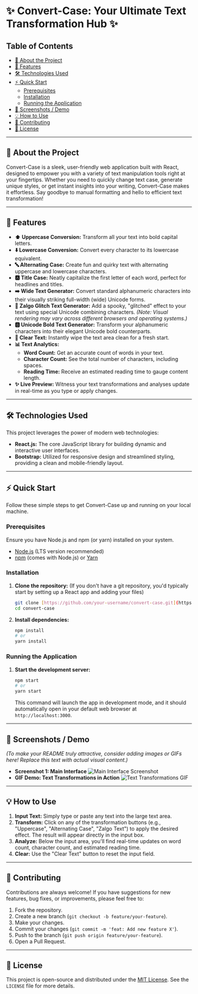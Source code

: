# **✨ Convert-Case: Your Ultimate Text Transformation Hub ✨**

## Table of Contents

* [🌟 About the Project](#-about-the-project)
* [🚀 Features](#-features)
* [🛠️ Technologies Used](#️-technologies-used)
* [⚡ Quick Start](#-quick-start)
    * [Prerequisites](#prerequisites)
    * [Installation](#installation)
    * [Running the Application](#running-the-application)
* [📸 Screenshots / Demo](#-screenshots--demo)
* [💡 How to Use](#-how-to-use)
* [🤝 Contributing](#-contributing)
* [📄 License](#-license)

---

## 🌟 About the Project

Convert-Case is a sleek, user-friendly web application built with React, designed to empower you with a variety of text manipulation tools right at your fingertips. Whether you need to quickly change text case, generate unique styles, or get instant insights into your writing, Convert-Case makes it effortless. Say goodbye to manual formatting and hello to efficient text transformation!

---

## 🚀 Features

* **⬆️ Uppercase Conversion:** Transform all your text into bold capital letters.
* **⬇️ Lowercase Conversion:** Convert every character to its lowercase equivalent.
* **🔤 Alternating Case:** Create fun and quirky text with alternating uppercase and lowercase characters.
* **🅰️ Title Case:** Neatly capitalize the first letter of each word, perfect for headlines and titles.
* **➡️ Wide Text Generator:** Convert standard alphanumeric characters into their visually striking full-width (wide) Unicode forms.
* **👻 Zalgo Glitch Text Generator:** Add a spooky, "glitched" effect to your text using special Unicode combining characters. _(Note: Visual rendering may vary across different browsers and operating systems.)_
* **🅱️ Unicode Bold Text Generator:** Transform your alphanumeric characters into their elegant Unicode bold counterparts.
* **🧹 Clear Text:** Instantly wipe the text area clean for a fresh start.
* **📊 Text Analytics:**
    * **Word Count:** Get an accurate count of words in your text.
    * **Character Count:** See the total number of characters, including spaces.
    * **Reading Time:** Receive an estimated reading time to gauge content length.
* **✨ Live Preview:** Witness your text transformations and analyses update in real-time as you type or apply changes.

---

## 🛠️ Technologies Used

This project leverages the power of modern web technologies:

* **React.js:** The core JavaScript library for building dynamic and interactive user interfaces.
* **Bootstrap:** Utilized for responsive design and streamlined styling, providing a clean and mobile-friendly layout.

---

## ⚡ Quick Start

Follow these simple steps to get Convert-Case up and running on your local machine.

### Prerequisites

Ensure you have Node.js and npm (or yarn) installed on your system.

* [Node.js](https://nodejs.org/en/download/) (LTS version recommended)
* [npm](https://www.npmjs.com/get-npm) (comes with Node.js) or [Yarn](https://yarnpkg.com/getting-started/install)

### Installation

1.  **Clone the repository:**
    (If you don't have a git repository, you'd typically start by setting up a React app and adding your files)
    ```bash
    git clone [https://github.com/your-username/convert-case.git](https://github.com/your-username/convert-case.git) # Replace with your actual repo URL
    cd convert-case
    ```
2.  **Install dependencies:**
    ```bash
    npm install
    # or
    yarn install
    ```

### Running the Application

1.  **Start the development server:**
    ```bash
    npm start
    # or
    yarn start
    ```
    This command will launch the app in development mode, and it should automatically open in your default web browser at `http://localhost:3000`.

---

## 📸 Screenshots / Demo

_(To make your README truly attractive, consider adding images or GIFs here! Replace this text with actual visual content.)_

* **Screenshot 1: Main Interface**
    ![Main Interface Screenshot](path/to/your/screenshot1.png)
* **GIF Demo: Text Transformations in Action**
    ![Text Transformations GIF](path/to/your/demo.gif)

---

## 💡 How to Use

1.  **Input Text:** Simply type or paste any text into the large text area.
2.  **Transform:** Click on any of the transformation buttons (e.g., "Uppercase", "Alternating Case", "Zalgo Text") to apply the desired effect. The result will appear directly in the input box.
3.  **Analyze:** Below the input area, you'll find real-time updates on word count, character count, and estimated reading time.
4.  **Clear:** Use the "Clear Text" button to reset the input field.

---

## 🤝 Contributing

Contributions are always welcome! If you have suggestions for new features, bug fixes, or improvements, please feel free to:

1.  Fork the repository.
2.  Create a new branch (`git checkout -b feature/your-feature`).
3.  Make your changes.
4.  Commit your changes (`git commit -m 'feat: Add new feature X'`).
5.  Push to the branch (`git push origin feature/your-feature`).
6.  Open a Pull Request.

---

## 📄 License

This project is open-source and distributed under the [MIT License](https://opensource.org/licenses/MIT). See the `LICENSE` file for more details.


